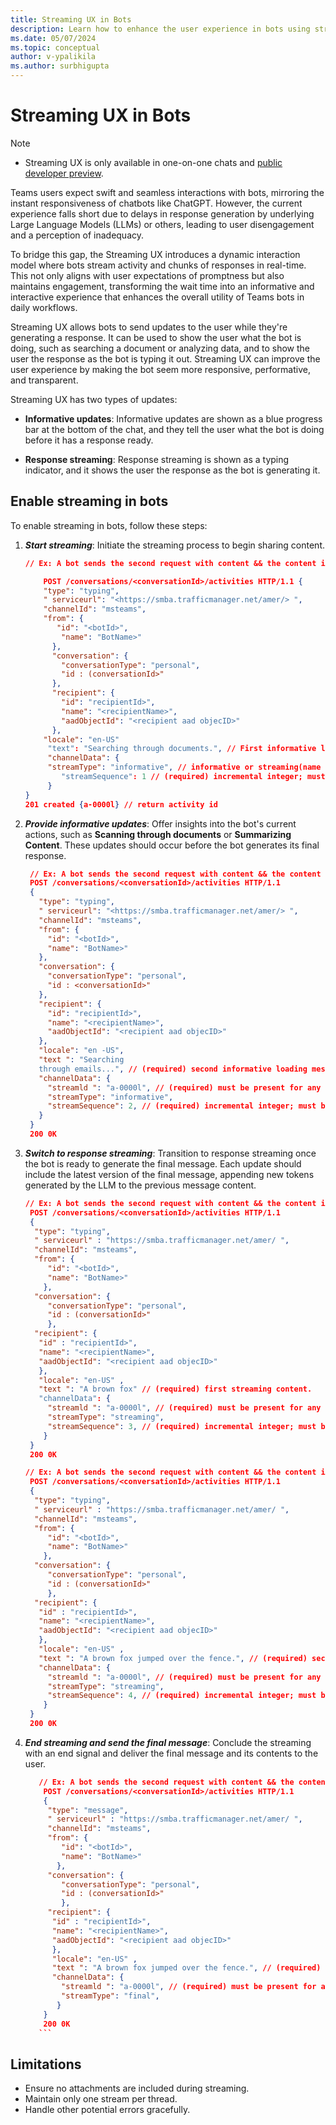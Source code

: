```yaml
---
title: Streaming UX in Bots
description: Learn how to enhance the user experience in bots using streaming techniques.
ms.date: 05/07/2024
ms.topic: conceptual
author: v-ypalikila
ms.author: surbhigupta
---
```


# Streaming UX in Bots

>[!NOTE]
>
> * Streaming UX is only available in one-on-one chats and [public developer preview](../resources/dev-preview/developer-preview-intro.md).

Teams users expect swift and seamless interactions with bots, mirroring the instant responsiveness of chatbots like ChatGPT. However, the current experience falls short due to delays in response generation by underlying Large Language Models (LLMs) or others, leading to user disengagement and a perception of inadequacy.

To bridge this gap, the Streaming UX introduces a dynamic interaction model where bots stream activity and chunks of responses in real-time. This not only aligns with user expectations of promptness but also maintains engagement, transforming the wait time into an informative and interactive experience that enhances the overall utility of Teams bots in daily workflows.

Streaming UX allows bots to send updates to the user while they're generating a response. It can be used to show the user what the bot is doing, such as searching a document or analyzing data, and to show the user the response as the bot is typing it out. Streaming UX can improve the user experience by making the bot seem more responsive, performative, and transparent.

Streaming UX has two types of updates:

* **Informative updates**: Informative updates are shown as a blue progress bar at the bottom of the chat, and they tell the user what the bot is doing before it has a response ready.

* **Response streaming**: Response streaming is shown as a typing indicator, and it shows the user the response as the bot is generating it.

## Enable streaming in bots

To enable streaming in bots, follow these steps:

1. ***Start streaming***: Initiate the streaming process to begin sharing content.

    ```json
    // Ex: A bot sends the second request with content && the content is informative loading message.
    
        POST /conversations/<conversationId>/activities HTTP/1.1 {
        "type": "typing",
        " serviceurl": "<https://smba.trafficmanager.net/amer/> ",
        "channelId": "msteams",
        "from": {
           "id": "<botId>",
            "name": "BotName>"
          },
          "conversation": {
            "conversationType": "personal",
            "id : (conversationId>"
          },
          "recipient": {
            "id": "recipientId>",
            "name": "<recipientName>",
            "aadObjectId": "<recipient aad objecID>"
          },
        "locale": "en-US"
         "text": "Searching through documents.", // First informative loading message.
         "channelData": { 
         "streamType": "informative", // informative or streaming(name needs to be finalized); default: streaming.
            "streamSequence": 1 // (required) incremental integer; must be present for any streaming request.
         }
    } 
    201 created {a-0000l} // return activity id
    ```

2. ***Provide informative updates***: Offer insights into the bot's current actions, such as **Scanning through documents** or **Summarizing Content**. These updates should occur before the bot generates its final response.

   ```json
    // Ex: A bot sends the second request with content && the content is informative loading message.
    POST /conversations/<conversationId>/activities HTTP/1.1 
    {
      "type": "typing",
      " serviceurl": "<https://smba.trafficmanager.net/amer/> ",
      "channelId": "msteams",
      "from": {
        "id": "<botId>",
        "name": "BotName>"
      },
      "conversation": {
        "conversationType": "personal",
        "id : <conversationId>"
      },
      "recipient": {
        "id": "recipientId>",
        "name": "<recipientName>",
        "aadObjectId": "<recipient aad objecID>"
      },
      "locale": "en -US",
      "text ": "Searching
      through emails...", // (required) second informative loading message.
      "channelData": {
        "streamld ": "a-0000l", // (required) must be present for any subsequence request after the first chunk.
        "streamType": "informative",
        "streamSequence": 2, // (required) incremental integer; must be present for any streaming request.
      }
    } 
    200 0K

   ```

3. ***Switch to response streaming***: Transition to response streaming once the bot is ready to generate the final message. Each update should include the latest version of the final message, appending new tokens generated by the LLM to the previous message content.

   ```json
   // Ex: A bot sends the second request with content && the content is informative loading message.
    POST /conversations/<conversationId>/activities HTTP/1.1
    {
     "type": "typing",
     " serviceurl" : "https://smba.trafficmanager.net/amer/ ",
     "channelId": "msteams",
     "from": {
        "id": "<botId>",
        "name": "BotName>"
       },
     "conversation": {
        "conversationType": "personal",
        "id : (conversationId>"
        },
     "recipient": {
      "id" : "recipientId>",
      "name": "<recipientName>",
      "aadObjectId": "<recipient aad objecID>"
      },
      "locale": "en-US" ,
      "text ": "A brown fox" // (required) first streaming content.
      "channelData": {
        "streamld ": "a-0000l", // (required) must be present for any subsequence request after the first chunk.
        "streamType": "streaming",
        "streamSequence": 3, // (required) incremental integer; must be present for any streaming request.
       }
    }
    200 0K
   ```

   ```json
   // Ex: A bot sends the second request with content && the content is informative loading message.
    POST /conversations/<conversationId>/activities HTTP/1.1
    {
     "type": "typing",
     " serviceurl" : "https://smba.trafficmanager.net/amer/ ",
     "channelId": "msteams",
     "from": {
        "id": "<botId>",
        "name": "BotName>"
       },
     "conversation": {
        "conversationType": "personal",
        "id : (conversationId>"
        },
     "recipient": {
      "id" : "recipientId>",
      "name": "<recipientName>",
      "aadObjectId": "<recipient aad objecID>"
      },
      "locale": "en-US" ,
      "text ": "A brown fox jumped over the fence.", // (required) second streaming content.
      "channelData": {
        "streamld ": "a-0000l", // (required) must be present for any subsequence request after the first chunk.
        "streamType": "streaming",
        "streamSequence": 4, // (required) incremental integer; must be present for any streaming request.
       }
    }
    200 0K
   ```

4. ***End streaming and send the final message***: Conclude the streaming with an end signal and deliver the final message and its contents to the user.

    ```json
       // Ex: A bot sends the second request with content && the content is informative loading message.
        POST /conversations/<conversationId>/activities HTTP/1.1
        {
         "type": "message",
         " serviceurl" : "https://smba.trafficmanager.net/amer/ ",
         "channelId": "msteams",
         "from": {
            "id": "<botId>",
            "name": "BotName>"
           },
         "conversation": {
            "conversationType": "personal",
            "id : (conversationId>"
            },
         "recipient": {
          "id" : "recipientId>",
          "name": "<recipientName>",
          "aadObjectId": "<recipient aad objecID>"
          },
          "locale": "en-US" ,
          "text ": "A brown fox jumped over the fence.", // (required) final full streamed content.
          "channelData": {
            "streamld ": "a-0000l", // (required) must be present for any subsequence request after the first chunk.
            "streamType": "final",
           }
        }
        200 0K
       ```

## Limitations

* Ensure no attachments are included during streaming.
* Maintain only one stream per thread.
* Handle other potential errors gracefully.
